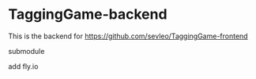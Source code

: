 # TaggingGame-backend

This is the backend for https://github.com/sevleo/TaggingGame-frontend

submodule

add fly.io
